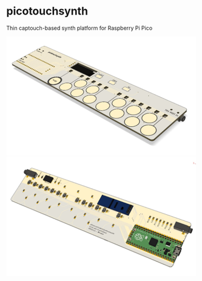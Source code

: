 # picotouchsynth

Thin captouch-based synth platform for Raspberry Pi Pico

<img width=500 src="./docs/cadshot1.jpg"/><img width=500 src="./docs/cadshot2.jpg"/>
